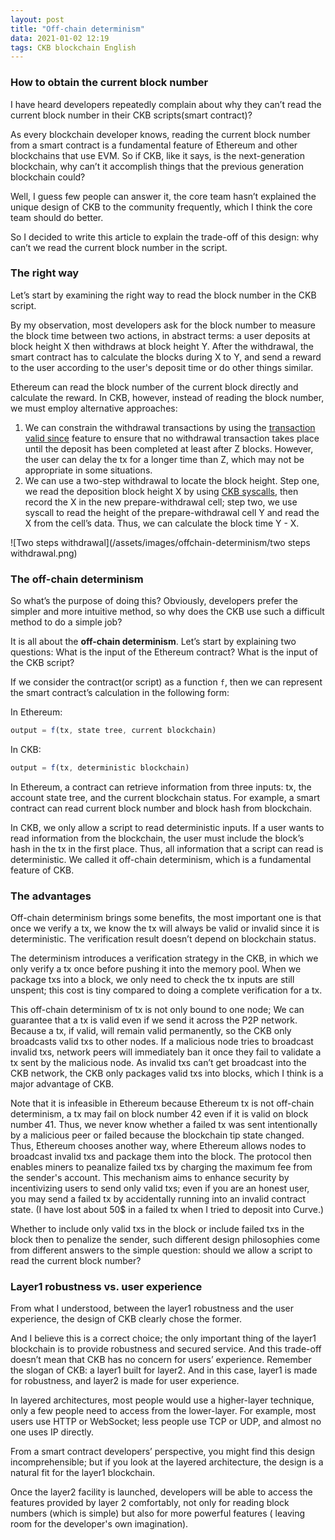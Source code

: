 ```yaml
---
layout: post
title: "Off-chain determinism"
data: 2021-01-02 12:19
tags: CKB blockchain English
---
```


### How to obtain the current block number

I have heard developers repeatedly complain about why they can’t read the current block number in their CKB scripts(smart contract)? 

As every blockchain developer knows, reading the current block number from a smart contract is a fundamental feature of Ethereum and other blockchains that use EVM. So if CKB, like it says, is the next-generation blockchain, why can’t it accomplish things that the previous generation blockchain could?

Well, I guess few people can answer it, the core team hasn’t explained the unique design of CKB to the community frequently, which I think the core team should do better.

So I decided to write this article to explain the trade-off of this design: why can’t we read the current block number in the script.

### The right way

Let’s start by examining the right way to read the block number in the CKB script.

By my observation, most developers ask for the block number to measure the block time between two actions, in abstract terms: a user deposits at block height X then withdraws at block height Y. After the withdrawal, the smart contract has to calculate the blocks during X to Y, and send a reward to the user according to the user's deposit time or do other things similar.

Ethereum can read the block number of the current block directly and calculate the reward. In CKB, however, instead of reading the block number, we must employ alternative approaches:

1. We can constrain the withdrawal transactions by using the [transaction valid since] feature to ensure that no withdrawal transaction takes place until the deposit has been completed at least after Z blocks. However, the user can delay the tx for a longer time than Z, which may not be appropriate in some situations.
2. We can use a two-step withdrawal to locate the block height. Step one, we read the deposition block height X by using [CKB syscalls], then record the X in the new prepare-withdrawal cell; step two, we use syscall to read the height of the prepare-withdrawal cell Y and read the X from the cell’s data. Thus, we can calculate the block time Y - X.

![Two steps withdrawal](/assets/images/offchain-determinism/two steps withdrawal.png)

### The off-chain determinism

So what’s the purpose of doing this? Obviously, developers prefer the simpler and more intuitive method, so why does the CKB use such a difficult method to do a simple job?

It is all about the **off-chain determinism**. Let’s start by explaining two questions: What is the input of the Ethereum contract? What is the input of the CKB script?

If we consider the contract(or script) as a function `f`, then we can represent the smart contract’s calculation in the following form:

In Ethereum:

``` javascript
output = f(tx, state tree, current blockchain)
```

In CKB:

``` javascript
output = f(tx, deterministic blockchain)
```

In Ethereum, a contract can retrieve information from three inputs: tx, the account state tree, and the current blockchain status. For example, a smart contract can read current block number and block hash from blockchain.

In CKB, we only allow a script to read deterministic inputs. If a user wants to read information from the blockchain, the user must include the block’s hash in the tx in the first place. Thus, all information that a script can read is deterministic. We called it off-chain determinism, which is a fundamental feature of CKB.

### The advantages

Off-chain determinism brings some benefits, the most important one is that once we verify a tx, we know the tx will always be valid or invalid since it is deterministic. The verification result doesn’t depend on blockchain status.

The determinism introduces a verification strategy in the CKB, in which we only verify a tx once before pushing it into the memory pool. When we package txs into a block, we only need to check the tx inputs are still unspent; this cost is tiny compared to doing a complete verification for a tx.

This off-chain determinism of tx is not only bound to one node; We can guarantee that a tx is valid even if we send it across the P2P network. Because a tx, if valid, will remain valid permanently, so the CKB only broadcasts valid txs to other nodes. If a malicious node tries to broadcast invalid txs, network peers will immediately ban it once they fail to validate a tx sent by the malicious node. As invalid txs can’t get broadcast into the CKB network, the CKB only packages valid txs into blocks, which I think is a major advantage of CKB.

Note that it is infeasible in Ethereum because Ethereum tx is not off-chain determinism, a tx may fail on block number 42 even if it is valid on block number 41. Thus, we never know whether a failed tx was sent intentionally by a malicious peer or failed because the blockchain tip state changed. Thus, Ethereum chooses another way, where Ethereum allows nodes to broadcast invalid txs and package them into the block. The protocol then enables miners to peanalize failed txs by charging the maximum fee from the sender's account. This mechanism aims to enhance security by incentivizing users to send only valid txs; even if you are an honest user, you may send a failed tx by accidentally running into an invalid contract state. (I have lost about 50$ in a failed tx when I tried to deposit into Curve.)

Whether to include only valid txs in the block or include failed txs in the block then to penalize the sender, such different design philosophies come from different answers to the simple question: should we allow a script to read the current block number?

### Layer1 robustness vs. user experience

From what I understood, between the layer1 robustness and the user experience, the design of CKB clearly chose the former.

And I believe this is a correct choice; the only important thing of the layer1 blockchain is to provide robustness and secured service. And this trade-off doesn’t mean that CKB has no concern for users’ experience. Remember the slogan of CKB: a layer1 built for layer2. And in this case, layer1 is made for robustness, and layer2 is made for user experience.

In layered architectures, most people would use a higher-layer technique, only a few people need to access from the lower-layer. For example, most users use HTTP or WebSocket; less people use TCP or UDP, and almost no one uses IP directly.

From a smart contract developers’ perspective, you might find this design incomprehensible; but if you look at the layered architecture, the design is a natural fit for the layer1 blockchain.

Once the layer2 facility is launched, developers will be able to access the features provided by layer 2 comfortably, not only for reading block numbers (which is simple) but also for more powerful features ( leaving room for the developer's own imagination).

[transaction valid since]: https://github.com/nervosnetwork/rfcs/blob/master/rfcs/0017-tx-valid-since/0017-tx-valid-since.md "Transaction valid since"
[CKB syscalls]: https://github.com/nervosnetwork/rfcs/blob/master/rfcs/0009-vm-syscalls/0009-vm-syscalls.md "CKB Syscalls"
